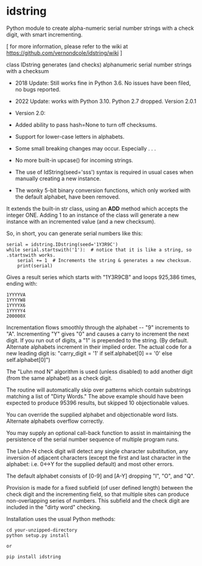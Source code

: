 idstring
========

Python module to create alpha-numeric serial number strings with a check digit, with smart incrementing.

[ for more information, please refer to the wiki at https://github.com/vernondcole/idstring/wiki ]

class IDstring generates (and checks) alphanumeric serial number strings with a checksum

* 2018 Update: Still works fine in Python 3.6. No issues have been filed, no bugs reported.
 
* 2022 Update: works with Python 3.10. Python 2.7 dropped. Version 2.0.1

* Version 2.0: 
* Added ability to pass hash=None to turn off checksums.
* Support for lower-case letters in alphabets.
* Some small breaking changes may occur. Especially . . .
* No more built-in upcase() for incoming strings.
* The use of IdString(seed='sss') syntax is required in usual cases when manually creating a new instance.
* The wonky 5-bit binary conversion functions, which only worked with the default alphabet, have been removed.

It extends the built-in str class, using an __ADD__ method which accepts the integer ONE.
Adding 1 to an instance of the class will generate a new instance with an incremented value (and a new checksum).

So, in short, you can generate serial numbers like this:

    serial = idstring.IDstring(seed='1Y3R9C')
    while serial.startswith('1'):  # notice that it is like a string, so .startswith works.
        serial += 1  # Increments the string & generates a new checksum.
        print(serial)

Gives a result series which starts with "1Y3R9CB" and loops 925,386 times, ending with:
```
1YYYYVA
1YYYYW8
1YYYYX6
1YYYYY4
200000X
```
Incrementation flows smoothly through the alphabet -- "9" increments to "A". Incrementing "Y" gives "0" and 
causes a carry to increment the next digit. If you run out of digits, a "1" is prepended to the string.
(By default. Alternate alphabets increment in their implied order. 
The actual code for a new leading digit is: "carry_digit = '1' if self.alphabet[0] == '0' else self.alphabet[0]")

The "Luhn mod N" algorithm is used (unless disabled) to add another digit (from the same alphabet) as a check digit.

The routine will automatically skip over patterns which contain substrings matching a list of "Dirty Words."
The above example should have been expected to produce 95396 results, but skipped 10 objectionable values.

You can override the supplied alphabet and objectionable word lists. Alternate alphabets overflow correctly.

You may supply an optional call-back function to assist in maintaining the persistence of the serial number
sequence of multiple program runs.

The Luhn-N check digit will detect any single character substitution, any inversion of adjacent characters
(except the first and last character in the alphabet: i.e. 0<->Y for the supplied default) and most other errors.

The default alphabet consists of [0-9] and [A-Y] dropping "I", "O", and "Q".

Provision is made for a fixed subfield (of user defined length) between the check digit and the incrementing
field, so that multiple sites can produce non-overlapping series of numbers.  This subfield and the check digit
are included in the "dirty word" checking.

Installation uses the usual Python methods:

    cd your-unzipped-directory
    python setup.py install
    
    or
    
    pip install idstring
